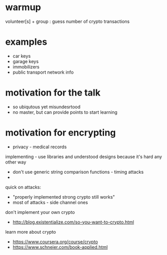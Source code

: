 # warmup
volunteer[s] + 
group : guess number of crypto transactions

# examples
* car keys
* garage keys
* immobilizers
* public transport network info

# motivation for the talk
* so ubiqutous yet misundesrtood
* no master, but can provide points to start learning

# motivation for encrypting
* privacy - medical records


implementing - use libraries and understood designs because it's hard any other way
* don't use generic string comparison functions - timing attacks
*

quick on attacks:
* "properly implemented strong crypto still works"
* most of attacks - side channel ones

don't implement your own crypto
* http://blog.existentialize.com/so-you-want-to-crypto.html

learn more about crypto
* https://www.coursera.org/course/crypto
* https://www.schneier.com/book-applied.html


